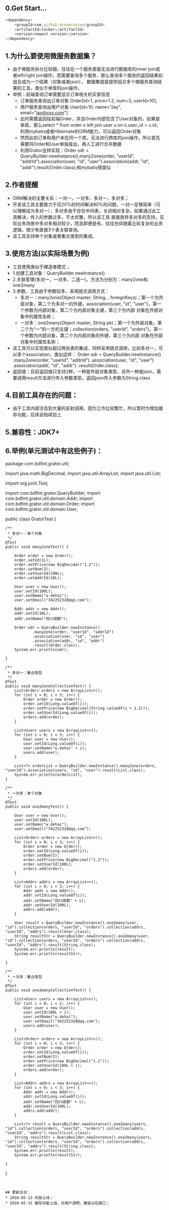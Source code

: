 ## 0.Get Start...
``` javascript
<dependency>
    <groupId>com.github.dreamroute</groupId>
    <artifactId>locker</artifactId>
    <version>newest version</version>
</dependency>
```

## 1.为什么要使用微服务数据集？
* 由于微服务拆分比较细，往往在一个服务里面无法进行数据库的inner join或者left/right join操作，而需要查询多个服务，那么查询多个服务的返回结果如组合成为一个结果（对象或者json），
数据集就是提供组合多个微服务查询结果的工具，类似于单库的join操作。
* 举例：前端查询订单需要显示订单相关的买家信息
    * 订单服务查询出订单对象 Order[id=1, price=1.2, num=3, userId=10];
    * 用户服务查询出用户对象 User[id=10, name="Jay", email="jay@xxx.com"]
    * 此时需要返回给前端Order，并且Order内部包含了User对象的，如果是单库，那么select * from order o left join user u on o.user_id = u.id，利用mybatis或者Hibernate的ORM能力，可以返回Order对象
    * 然而此刻订单和用户未在同一个库，无法进行跨库的join操作，所以首先需要将Order和User单独查出，再人工进行合并数据
    * 利用Grator这样实现：Order odr = QueryBuilder.newInstance().many2one(order, "userId", "addrId").association(user, "id", "user").association(addr, "id", "addr").result(Order.class);和mybatis很类似
## 2.作者提醒
* ORM解决的主要关系：一对一，一对多，多对一，多对多；
* 开发该工具主要致力于花20%的时间解决80%的问题，一对一足够简单（可以理解成为多对一），多对多由于存在中间表，关闭相对复杂，如果通过此工具解决，传入的参数过多，不太优雅，所以该工具
直接放弃多对多的支持，实际业务场景中多对多相对较少，而且即便是有，往往也伴随着比较复杂的业务逻辑，很少有直接3个表关联查询。
* 该工具支持单个对象或者集合类型的集成。
## 3.使用方法(以实际场景为例)
* 工具使用类似于建造者模式；
* 1.创建工具对象：QueryBuilder.newInstance()
* 2.关联管理(多对一，一对多，二选一)，方法为分别为：many2one和one2many
* 3.参数，工具由于参数较多，采用链式调用方式：
    * 多对一：many2one(Object master, String... foreignKeys)；第一个为外层对象，第二个为多对一的外键，association(user, "id", "user")，第一个参数为内部对象，第二个为内部对象主键，第三个为内部
    对象在外部对象中的属性名称；
    * 一对多：one2many(Object master, String pk)；第一个为外层对象，第二个为“一”的一方的主键；collection(orders, "userId", "orders")，第一个参数为内部对象，第二个为内部对象的外键，第三个为内部
    对象在外部对象中的属性名称；
* 该工具可以实现类似超过两张表的集成，同样采用链式调用，比如多对一，可以多个association，类似这样：
        Order odr = QueryBuilder.newInstance()
                .many2one(order, "userId", "addrId")
                .association(user, "id", "user")
                .association(addr, "id", "addr")
                .result(Order.class);
* 返回值：目前返回值只支持2种，一种是外层对象类型，另外一种是json，需要调用result方法进行传入参数类型，返回json传入参数为String.class
## 4.目前工具存在的问题：
* 由于工具内部涉及到大量的反射调用，因为工作比较繁忙，所以暂时为增加缓存功能，后续会陆续加上
## 5.兼容性：JDK7+
## 6.举例(单元测试中有这些例子)：
package com.bdfint.grator.util;

import java.math.BigDecimal;
import java.util.ArrayList;
import java.util.List;

import org.junit.Test;

import com.bdfint.grator.QueryBuilder;
import com.bdfint.grator.util.domain.Addr;
import com.bdfint.grator.util.domain.Order;
import com.bdfint.grator.util.domain.User;

public class GratorTest {

    /**
     * 多对一：单个对象
     */
    @Test
    public void many2oneTest() {

        Order order = new Order();
        order.setId(1L);
        order.setPrice(new BigDecimal("1.2"));
        order.setNum(3);
        order.setUserId(100L);
        order.setAddrId(10L);

        User user = new User();
        user.setId(100L);
        user.setName("w.dehai");
        user.setEmail("342252328@qq.com");

        Addr addr = new Addr();
        addr.setId(10L);
        addr.setName("四川成都");

        Order odr = QueryBuilder.newInstance()
                .many2one(order, "userId", "addrId")
                .association(user, "id", "user")
                .association(addr, "id", "addr")
                .result(Order.class);
        System.err.println(odr);

    }
    
    /**
     * 多对一：集合类型
     */
    @Test
    public void many2oneCollectionTest() {
        List<Order> orders = new ArrayList<>();
        for (int i = 0; i < 3; i++) {
            Order order = new Order();
            order.setId(Long.valueOf(i));
            order.setPrice(new BigDecimal(String.valueOf(i + 1.2)));
            order.setUserId(Long.valueOf(i));
            orders.add(order);
        }
        
        List<User> users = new ArrayList<>();
        for (int i = 0; i < 3; i++) {
            User user = new User();
            user.setId(Long.valueOf(i));
            user.setName("w.dehai" + i);
            users.add(user);
        }
        
        List<?> orderList = QueryBuilder.newInstance().many2one(orders, "userId").association(users, "id", "user").result(List.class);
        System.err.println(orderList);
    }

    /**
     * 一对多：单个对象
     */
    @Test
    public void one2manyTest() {

        User user = new User();
        user.setId(100L);
        user.setName("w.dehai");
        user.setEmail("342252328@qq.com");

        List<Order> orders = new ArrayList<>();
        for (int i = 0; i < 3; i++) {
            Order order = new Order();
            order.setId(Long.valueOf(i));
            order.setNum(3);
            order.setPrice(new BigDecimal("1.2"));
            order.setUserId(100L);
            orders.add(order);
        }

        List<Addr> addrs = new ArrayList<>();
        for (int i = 0; i < 3; i++) {
            Addr addr = new Addr();
            addr.setId(Long.valueOf(i));
            addr.setName("四川成都" + i);
            addr.setUserId(100L);
            addrs.add(addr);
        }

        User result = QueryBuilder.newInstance().one2many(user, "id").collection(orders, "userId", "orders").collection(addrs, "userId", "addrs").result(User.class);
        String resultStr = QueryBuilder.newInstance().one2many(user, "id").collection(orders, "userId", "orders").collection(addrs, "userId", "addrs").result(String.class);
        System.err.println(result);
        System.err.println(resultStr);

    }
    
    /**
     * 一对多：集合类型
     */
    @Test
    public void one2manyCollectionTest() {

        List<User> users = new ArrayList<>();
        for (int i = 0; i < 2; i++) {
            User user = new User();
            user.setId(100L + i);
            user.setName("w.dehai");
            user.setEmail("342252328@qq.com");
            users.add(user);
        }

        List<Order> orders = new ArrayList<>();
        for (int i = 0; i < 3; i++) {
            Order order = new Order();
            order.setId(Long.valueOf(i));
            order.setNum(3);
            order.setPrice(new BigDecimal("1.2"));
            order.setUserId(100L + i);
            orders.add(order);
        }

        List<Addr> addrs = new ArrayList<>();
        for (int i = 0; i < 3; i++) {
            Addr addr = new Addr();
            addr.setId(Long.valueOf(i));
            addr.setName("四川成都" + i);
            addr.setUserId(100L);
            addrs.add(addr);
        }

        List<?> result = QueryBuilder.newInstance().one2many(users, "id").collection(orders, "userId", "orders").collection(addrs, "userId", "addrs").result(List.class);
        String resultStr = QueryBuilder.newInstance().one2many(users, "id").collection(orders, "userId", "orders").collection(addrs, "userId", "addrs").result(String.class);
        System.err.println(result);
        System.err.println(resultStr);

    }

}
```


## 更新日志：
* 2018-05-13 内部上线；
* 2018-05-31 缓存功能上线，对用户透明，兼容以往接口；